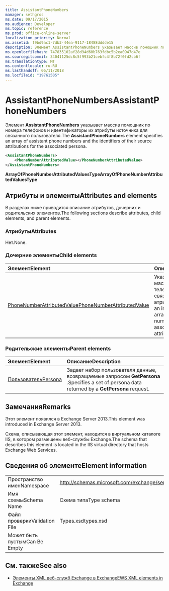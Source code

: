 ```yaml
---
title: AssistantPhoneNumbers
manager: sethgros
ms.date: 09/17/2015
ms.audience: Developer
ms.topic: reference
ms.prod: office-online-server
localization_priority: Normal
ms.assetid: f9bd9ac1-7db3-44ea-9117-18488dddde15
description: Элемент AssistantPhoneNumbers указывает массив помощник по номера телефонов и идентификаторы их атрибуты источника для связанного пользователя.
ms.openlocfilehash: 747835102af28d94d60b763fdbc5b2ea0947d47e
ms.sourcegitcommit: 34041125dc8c5f993b21cebfc4f8b72f0fd2cb6f
ms.translationtype: MT
ms.contentlocale: ru-RU
ms.lasthandoff: 06/11/2018
ms.locfileid: "19761505"
---
```

# <a name="assistantphonenumbers"></a><span data-ttu-id="1499b-103">AssistantPhoneNumbers</span><span class="sxs-lookup"><span data-stu-id="1499b-103">AssistantPhoneNumbers</span></span>

<span data-ttu-id="1499b-104">Элемент **AssistantPhoneNumbers** указывает массив помощник по номера телефонов и идентификаторы их атрибуты источника для связанного пользователя.</span><span class="sxs-lookup"><span data-stu-id="1499b-104">The **AssistantPhoneNumbers** element specifies an array of assistant phone numbers and the identifiers of their source attributions for the associated persona.</span></span> 
  
```XML
<AssistantPhoneNumbers>
    <PhoneNumberAttributedValue></PhoneNumberAttributedValue>
</AssistantPhoneNumbers>
```

 <span data-ttu-id="1499b-105">**ArrayOfPhoneNumberAttributedValuesType**</span><span class="sxs-lookup"><span data-stu-id="1499b-105">**ArrayOfPhoneNumberAttributedValuesType**</span></span>
## <a name="attributes-and-elements"></a><span data-ttu-id="1499b-106">Атрибуты и элементы</span><span class="sxs-lookup"><span data-stu-id="1499b-106">Attributes and elements</span></span>

<span data-ttu-id="1499b-107">В разделах ниже приводится описание атрибутов, дочерних и родительских элементов.</span><span class="sxs-lookup"><span data-stu-id="1499b-107">The following sections describe attributes, child elements, and parent elements.</span></span>
  
### <a name="attributes"></a><span data-ttu-id="1499b-108">Атрибуты</span><span class="sxs-lookup"><span data-stu-id="1499b-108">Attributes</span></span>

<span data-ttu-id="1499b-109">Нет.</span><span class="sxs-lookup"><span data-stu-id="1499b-109">None.</span></span>
  
### <a name="child-elements"></a><span data-ttu-id="1499b-110">Дочерние элементы</span><span class="sxs-lookup"><span data-stu-id="1499b-110">Child elements</span></span>

|<span data-ttu-id="1499b-111">**Элемент**</span><span class="sxs-lookup"><span data-stu-id="1499b-111">**Element**</span></span>|<span data-ttu-id="1499b-112">**Описание**</span><span class="sxs-lookup"><span data-stu-id="1499b-112">**Description**</span></span>|
|:-----|:-----|
|[<span data-ttu-id="1499b-113">PhoneNumberAttributedValue</span><span class="sxs-lookup"><span data-stu-id="1499b-113">PhoneNumberAttributedValue</span></span>](phonenumberattributedvalue.md) <br/> |<span data-ttu-id="1499b-114">Указывает экземпляр массив номеров телефонов и их связанные атрибуты.</span><span class="sxs-lookup"><span data-stu-id="1499b-114">Specifies an instance of an array of phone numbers and their associated attributions.</span></span>  <br/> |
   
### <a name="parent-elements"></a><span data-ttu-id="1499b-115">Родительские элементы</span><span class="sxs-lookup"><span data-stu-id="1499b-115">Parent elements</span></span>

|<span data-ttu-id="1499b-116">**Элемент**</span><span class="sxs-lookup"><span data-stu-id="1499b-116">**Element**</span></span>|<span data-ttu-id="1499b-117">**Описание**</span><span class="sxs-lookup"><span data-stu-id="1499b-117">**Description**</span></span>|
|:-----|:-----|
|[<span data-ttu-id="1499b-118">Пользователь</span><span class="sxs-lookup"><span data-stu-id="1499b-118">Persona</span></span>](persona.md) <br/> |<span data-ttu-id="1499b-119">Задает набор пользователя данные, возвращаемые запросом **GetPersona** .</span><span class="sxs-lookup"><span data-stu-id="1499b-119">Specifies a set of persona data returned by a **GetPersona** request.</span></span>  <br/> |
   
## <a name="remarks"></a><span data-ttu-id="1499b-120">Замечания</span><span class="sxs-lookup"><span data-stu-id="1499b-120">Remarks</span></span>

<span data-ttu-id="1499b-121">Этот элемент появился в Exchange Server 2013.</span><span class="sxs-lookup"><span data-stu-id="1499b-121">This element was introduced in Exchange Server 2013.</span></span>
  
<span data-ttu-id="1499b-122">Схема, описывающая этот элемент, находится в виртуальном каталоге IIS, в котором размещены веб-службы Exchange.</span><span class="sxs-lookup"><span data-stu-id="1499b-122">The schema that describes this element is located in the IIS virtual directory that hosts Exchange Web Services.</span></span>
  
## <a name="element-information"></a><span data-ttu-id="1499b-123">Сведения об элементе</span><span class="sxs-lookup"><span data-stu-id="1499b-123">Element information</span></span>

|||
|:-----|:-----|
|<span data-ttu-id="1499b-124">Пространство имен</span><span class="sxs-lookup"><span data-stu-id="1499b-124">Namespace</span></span>  <br/> |http://schemas.microsoft.com/exchange/services/2006/types  <br/> |
|<span data-ttu-id="1499b-125">Имя схемы</span><span class="sxs-lookup"><span data-stu-id="1499b-125">Schema Name</span></span>  <br/> |<span data-ttu-id="1499b-126">Схема типа</span><span class="sxs-lookup"><span data-stu-id="1499b-126">Type schema</span></span>  <br/> |
|<span data-ttu-id="1499b-127">Файл проверки</span><span class="sxs-lookup"><span data-stu-id="1499b-127">Validation File</span></span>  <br/> |<span data-ttu-id="1499b-128">Types.xsd</span><span class="sxs-lookup"><span data-stu-id="1499b-128">types.xsd</span></span>  <br/> |
|<span data-ttu-id="1499b-129">Может быть пустым</span><span class="sxs-lookup"><span data-stu-id="1499b-129">Can Be Empty</span></span>  <br/> ||
   
## <a name="see-also"></a><span data-ttu-id="1499b-130">См. также</span><span class="sxs-lookup"><span data-stu-id="1499b-130">See also</span></span>

- [<span data-ttu-id="1499b-131">Элементы XML веб-служб Exchange в Exchange</span><span class="sxs-lookup"><span data-stu-id="1499b-131">EWS XML elements in Exchange</span></span>](ews-xml-elements-in-exchange.md)

